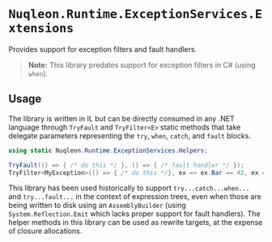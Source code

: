 # `Nuqleon.Runtime.ExceptionServices.Extensions`

Provides support for exception filters and fault handlers.

> **Note:** This library predates support for exception filters in C# (using `when`).

## Usage

The library is written in IL but can be directly consumed in any .NET language through `TryFault` and `TryFilter<E>` static methods that take delegate parameters representing the `try`, `when`, `catch`, and `fault` blocks.

```csharp
using static Nuqleon.Runtime.ExceptionServices.Helpers;

TryFault(() => { /* do this */ }, () => { /* fault handler */ });
TryFilter<MyException>(() => { /* do this */}, ex => ex.Bar == 42, ex => { /* exception handler */ })
```

This library has been used historically to support `try...catch...when...` and `try...fault...` in the context of expression trees, even when those are being written to disk using an `AssemblyBuilder` (using `System.Reflection.Emit` which lacks proper support for fault handlers). The helper methods in this library can be used as rewrite targets, at the expense of closure allocations.
